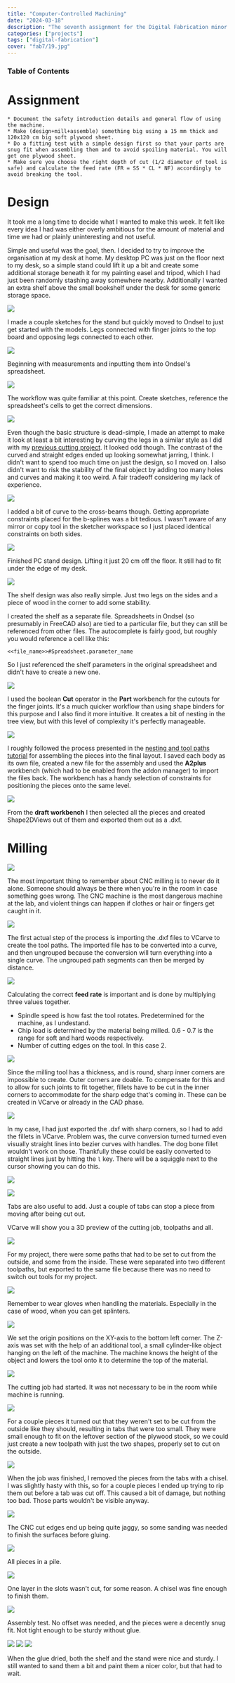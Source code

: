 ```yaml
---
title: "Computer-Controlled Machining"
date: "2024-03-18"
description: "The seventh assignment for the Digital Fabrication minor."
categories: ["projects"]
tags: ["digital-fabrication"]
cover: "fab7/19.jpg"
---
```


### Table of Contents

# Assignment

```
* Document the safety introduction details and general flow of using the machine.
* Make (design+mill+assemble) something big using a 15 mm thick and 120x120 cm big soft plywood sheet.
* Do a fitting test with a simple design first so that your parts are snug fit when assembling them and to avoid spoiling material. You will get one plywood sheet.
* Make sure you choose the right depth of cut (1/2 diameter of tool is safe) and calculate the feed rate (FR = SS * CL * NF) accordingly to avoid breaking the tool.
```

# Design

It took me a long time to decide what I wanted to make this week. It felt like every idea I had was either overly ambitious for the amount of material and time we had or plainly uninteresting and not useful. 

Simple and useful was the goal, then. I decided to try to improve the organisation at my desk at home. My desktop PC was just on the floor next to my desk, so a simple stand could lift it up a bit and create some additional storage beneath it for my painting easel and tripod, which I had just been randomly stashing away somewhere nearby. Additionally I wanted an extra shelf above the small bookshelf under the desk for some generic storage space. 

![](fab7/01.jpg)

I made a couple sketches for the stand but quickly moved to Ondsel to just get started with the models. Legs connected with finger joints to the top board and opposing legs connected to each other.

![](fab7/02.png)

Beginning with measurements and inputting them into Ondsel's spreadsheet. 

![](fab7/03.png)

The workflow was quite familiar at this point. Create sketches, reference the spreadsheet's cells to get the correct dimensions. 

![](fab7/04.png)

Even though the basic structure is dead-simple, I made an attempt to make it look at least a bit interesting by curving the legs in a similar style as I did with my [previous cutting project](fablab-three). It looked odd though. The contrast of the curved and straight edges ended up looking somewhat jarring, I think. I didn't want to spend too much time on just the design, so I moved on. I also didn't want to risk the stability of the final object by adding too many holes and curves and making it too weird. A fair tradeoff considering my lack of experience. 

![](fab7/05.png)

I added a bit of curve to the cross-beams though. Getting appropriate constraints placed for the b-splines was a bit tedious. I wasn't aware of any mirror or copy tool in the sketcher workspace so I just placed identical constraints on both sides. 

![](fab7/06.png)

Finished PC stand design. Lifting it just 20 cm off the floor. It still had to fit under the edge of my desk. 

![](fab7/07.png)

The shelf design was also really simple. Just two legs on the sides and a piece of wood in the corner to add some stability.

I created the shelf as a separate file. Spreadsheets in Ondsel (so presumably in FreeCAD also) are tied to a particular file, but they can still be referenced from other files. The autocomplete is fairly good, but roughly you would reference a cell like this:

`<<file_name>>#Spreadsheet.parameter_name`

So I just referenced the shelf parameters in the original spreadsheet and didn't have to create a new one. 

![](fab7/08.png)

I used the boolean **Cut** operator in the **Part** workbench for the cutouts for the finger joints. It's a much quicker workflow than using shape binders for this purpose and I also find it more intuitive. It creates a bit of nesting in the tree view, but with this level of complexity it's perfectly manageable. 

![](fab7/09.png)

I roughly followed the process presented in the [nesting and tool paths tutorial](https://www.youtube.com/watch?v=kbu4pEzIPl4) for assembling the pieces into the final layout. I saved each body as its own file, created a new file for the assembly and used the **A2plus** workbench (which had to be enabled from the addon manager) to import the files back. The workbench has a handy selection of constraints for positioning the pieces onto the same level. 

![](fab7/10.png)

From the **draft workbench** I then selected all the pieces and created Shape2DViews out of them and exported them out as a .dxf. 

# Milling

![](fab7/4.jpg)

The most important thing to remember about CNC milling is to never do it alone. Someone should always be there when you're in the room in case something goes wrong. The CNC machine is the most dangerous machine at the lab, and violent things can happen if clothes or hair or fingers get caught in it. 

![](fab7/1.jpg)

The first actual step of the process is importing the .dxf files to VCarve to create the tool paths. The imported file has to be converted into a curve, and then ungrouped because the conversion will turn everything into a single curve. The ungrouped path segments can then be merged by distance. 

![](fab7/2.jpg)

Calculating the correct **feed rate** is important and is done by multiplying three values together. 
* Spindle speed is how fast the tool rotates. Predetermined for the machine, as I undestand.
* Chip load is determined by the material being milled. 0.6 - 0.7 is the range for soft and hard woods respectively. 
* Number of cutting edges on the tool. In this case 2.

![](fab7/3.jpg)

Since the milling tool has a thickness, and is round, sharp inner corners are impossible to create. Outer corners are doable. To compensate for this and to allow for such joints to fit together, fillets have to be cut in the inner corners to accommodate for the sharp edge that's coming in. These can be created in VCarve or already in the CAD phase.


![](fab7/5.jpg)

In my case, I had just exported the .dxf with sharp corners, so I had to add the fillets in VCarve. Problem was, the curve conversion turned turned even visually straight lines into bezier curves with handles. The dog bone fillet wouldn't work on those. Thankfully these could be easily converted to straight lines just by hitting the `l` key. There will be a squiggle next to the cursor showing you can do this. 

![](fab7/6.jpg)

![](fab7/7.jpg)

Tabs are also useful to add. Just a couple of tabs can stop a piece from moving after being cut out. 

VCarve will show you a 3D preview of the cutting job, toolpaths and all. 

![](fab7/11.jpg)

For my project, there were some paths that had to be set to cut from the outside, and some from the inside. These were separated into two different toolpaths, but exported to the same file because there was no need to switch out tools for my project.

![](fab7/8.jpg)

Remember to wear gloves when handling the materials. Especially in the case of wood, when you can get splinters. 

![](fab7/10.jpg)

We set the origin positions on the XY-axis to the bottom left corner. The Z-axis was set with the help of an additional tool, a small cylinder-like object hanging on the left of the machine. The machine knows the height of the object and lowers the tool onto it to determine the top of the material. 

![](fab7/12.jpg)

The cutting job had started. It was not necessary to be in the room while machine is running. 

![](fab7/13.jpg)

For a couple pieces it turned out that they weren't set to be cut from the outside like they should, resulting in tabs that were too small. They were small enough to fit on the leftover section of the plywood stock, so we could just create a new toolpath with just the two shapes, properly set to cut on the outside. 

![](fab7/14.jpg)

When the job was finished, I removed the pieces from the tabs with a chisel. I was slightly hasty with this, so for a couple pieces I ended up trying to rip them out before a tab was cut off. This caused a bit of damage, but nothing too bad. Those parts wouldn't be visible anyway. 

![](fab7/15.jpg)

The CNC cut edges end up being quite jaggy, so some sanding was needed to finish the surfaces before gluing. 

![](fab7/16.jpg)

All pieces in a pile. 

![](fab7/17.jpg)

One layer in the slots wasn't cut, for some reason. A chisel was fine enough to finish them. 

![](fab7/19.jpg)

Assembly test. No offset was needed, and the pieces were a decently snug fit. Not tight enough to be sturdy without glue. 

![](fab7/20.jpg)
![](fab7/21.jpg)
![](fab7/22.jpg)

When the glue dried, both the shelf and the stand were nice and sturdy. I still wanted to sand them a bit and paint them a nicer color, but that had to wait. 